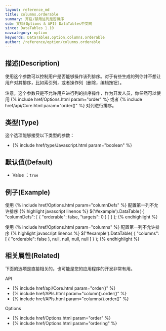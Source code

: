 ```yaml
---
layout: reference_md
title: columns.orderable
summary: 开启/禁用这列是否排序
sub: 文档(Options & API) DataTables中文网
since: DataTables 1.10
navcategory: option
keywords: DataTables,option,columns.orderable
author: /reference/option/columns.orderable
---
```


## 描述(Description)
使用这个参数可以控制用户是否能够操作该列排序。对于有些生成的列你并不想让用户对其排序，比如索引列，或者操作列（删除，编辑按钮）。

注意，这个参数只是不允许用户进行列的排序操作，作为开发人员，你任然可以使用 
{% include href/Options.html param="order" %} 或者 {% include href/api/Core.html param="order()" %} 对列进行排序。

## 类型(Type)
这个选项能够接受以下类型的参数：

- {% include href/type/Javascript.html param="boolean" %}

## 默认值(Default)
- Value ：`true`


## 例子(Example)
使用 {% include href/Options.html param="columnDefs" %} 配置第一列不允许排序
{% highlight javascript linenos %}
$('#example').DataTable( {
   "columnDefs": [
       { "orderable": false, "targets": 0 }
     ]
} );
{% endhighlight %}

使用 {% include href/Options.html param="columns" %} 配置第一列不允许排序
{% highlight javascript linenos %}
$('#example').DataTable( {
    "columns": [
        { "orderable": false },
        null,
        null,
        null,
        null
      ]
} );
{% endhighlight %}

## 相关属性(Related)
下面的选项是直接相关的，也可能是您的应用程序的开发非常有用。

API

- {% include href/api/Core.html param="order()" %}
- {% include href/APIs.html param="column().order()" %}
- {% include href/APIs.html param="columns().order()" %}

Options

- {% include href/Options.html param="order" %}
- {% include href/Options.html param="ordering" %}



